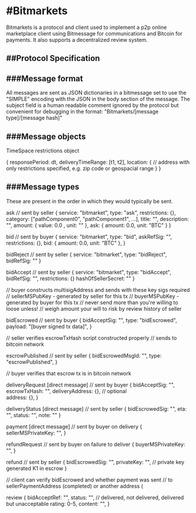 
#Bitmarkets
========

Bitmarkets is a protocol and client used to implement a p2p online marketplace client using Bitmessage for communications and Bitcoin for payments. It also supports a decentralized review system.

##Protocol Specification
--------------------------

###Message format
-------------------

All messages are sent as JSON dictionaries in a bitmessage set to use the "SIMPLE" encoding with the JSON in the body section of the message. The subject field is a human readable comment ignored by the protocol but convenient for debugging in the format: "Bitmarkets/[message type]/[message hash]"


###Message objects
------------------

TimeSpace restrictions object

{
		responsePeriod: dt,
		deliveryTimeRange: [t1, t2],
		location: {
			// address with only restrictions specified, e.g. zip code or geospacial range
		}
}


###Message types
----------------------

These are present in the order in which they would typically be sent.

ask // sent by seller
{
		service: "bitmarket",
		type: "ask",
		restrictions: {},
		category: ["pathComponent0", "pathComponent1", ...],
		title: "",
		description: "",
		amount: { value: 0.0 , unit: "" },
		ask: { amount: 0.0, unit: "BTC" }
}

bid // sent by buyer
{
		service: "bitmarket",
		type: "bid",
		askRefSig: "",
		restrictions: {},
		bid: { amount: 0.0, unit: "BTC" },
}

bidReject // sent by seller
{
		service: "bitmarket",
		type: "bidReject",
		bidRefSig: ""
}

bidAccept // sent by seller
{
		service: "bitmarket",
		type: "bidAccept",
		bidRefSig: "",
		restrictions: {}
		hashOfSellerSecret: ""
}

// buyer constructs multisigAddress and sends with these key sigs required 
// sellerMSPubKey - generated by seller for this tx
// buyerMSPubKey - generated by buyer for this tx
// never send more than you're willing to loose unless!
// weigh amount your will to risk by review history of seller

bidEscrowed // sent by buyer
{
		bidAcceptSig: "",
		type: "bidEscrowed",
		payload: "[buyer signed tx data]",
}

// seller verifies escrowTxHash script constructed properly
// sends to bitcoin network

escrowPublished // sent by seller
{
		bidEscrowedMsgId: "",
		type: "escrowPublished",
}

// buyer verifies that escrow tx is in bitcoin network

deliveryRequest [direct message] // sent by buyer
{
		bidAcceptSig: "",
		escrowTxHash: "",
		deliveryAddress: {}, // optional		
		address: {},
}

deliveryStatus [direct message] // sent by seller
{
		bidEscrowedSig: "",
		eta: "",
		status: "", 
		note: ""
}
 
payment [direct message] // sent by buyer on delivery
{
		sellerMSPrivateKey: "",
}
 
refundRequest // sent by buyer on failure to deliver
{
		buyerMSPrivateKey: "",
}

refund // sent by seller 
{
		bidEscrowedSig: "",
		privateKey: "", // private key  generated K1 in escrow
}

// client can verify bidEscrowed and whether payment was sent
// to sellerPaymentAddress (completed) or another address (

review
{
	bidAcceptRef: "",
	status: "", // delivered, not delivered, delivered but unacceptable
	rating: 0-5,
	content: "",
}
